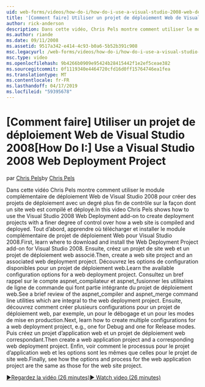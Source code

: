 ```yaml
---
uid: web-forms/videos/how-do-i/how-do-i-use-a-visual-studio-2008-web-deployment-project
title: '[Comment faire] Utiliser un projet de déploiement Web de Visual Studio 2008 | Microsoft Docs'
author: rick-anderson
description: Dans cette vidéo, Chris Pels montre comment utiliser le module complémentaire de déploiement Web de Visual Studio 2008 pour créer des projets de déploiement avec un degré plus fin de contrôle sur la façon...
ms.author: riande
ms.date: 09/11/2008
ms.assetid: 9517a342-e414-4c93-b0a6-5b52b391c908
msc.legacyurl: /web-forms/videos/how-do-i/how-do-i-use-a-visual-studio-2008-web-deployment-project
msc.type: video
ms.openlocfilehash: 9b4266b0909e95424b28415442f1e2ef5ceae382
ms.sourcegitcommit: 0f1119340e4464720cfd16d0ff15764746ea1fea
ms.translationtype: MT
ms.contentlocale: fr-FR
ms.lasthandoff: 04/17/2019
ms.locfileid: "59395678"
---
```

# <a name="how-do-i-use-a-visual-studio-2008-web-deployment-project"></a><span data-ttu-id="b4c53-103">[Comment faire] Utiliser un projet de déploiement Web de Visual Studio 2008</span><span class="sxs-lookup"><span data-stu-id="b4c53-103">[How Do I:] Use a Visual Studio 2008 Web Deployment Project</span></span>

<span data-ttu-id="b4c53-104">par [Chris Pels](https://twitter.com/chrispels)</span><span class="sxs-lookup"><span data-stu-id="b4c53-104">by [Chris Pels](https://twitter.com/chrispels)</span></span>

<span data-ttu-id="b4c53-105">Dans cette vidéo Chris Pels montre comment utiliser le module complémentaire de déploiement Web de Visual Studio 2008 pour créer des projets de déploiement avec un degré plus fin de contrôle sur la façon dont un site web est compilé et déployé.</span><span class="sxs-lookup"><span data-stu-id="b4c53-105">In this video Chris Pels shows how to use the Visual Studio 2008 Web Deployment add-on to create deployment projects with a finer degree of control over how a web site is compiled and deployed.</span></span> <span data-ttu-id="b4c53-106">Tout d’abord, apprendre où télécharger et installer le module complémentaire de projet de déploiement Web pour Visual Studio 2008.</span><span class="sxs-lookup"><span data-stu-id="b4c53-106">First, learn where to download and install the Web Deployment Project add-on for Visual Studio 2008.</span></span> <span data-ttu-id="b4c53-107">Ensuite, créez un projet de site web et un projet de déploiement web associé.</span><span class="sxs-lookup"><span data-stu-id="b4c53-107">Then, create a web site project and an associated web deployment project.</span></span> <span data-ttu-id="b4c53-108">Découvrez les options de configuration disponibles pour un projet de déploiement web.</span><span class="sxs-lookup"><span data-stu-id="b4c53-108">Learn the available configuration options for a web deployment project.</span></span> <span data-ttu-id="b4c53-109">Consultez un bref rappel sur le compte aspnet\_compilateur et aspnet\_fusionner les utilitaires de ligne de commande qui font partie intégrante du projet de déploiement web.</span><span class="sxs-lookup"><span data-stu-id="b4c53-109">See a brief review of the aspnet\_compiler and aspnet\_merge command line utilities which are integral to the web deployment project.</span></span> <span data-ttu-id="b4c53-110">Ensuite, découvrez comment créer plusieurs configurations pour un projet de déploiement web, par exemple, un pour le débogage et un pour les modes de mise en production.</span><span class="sxs-lookup"><span data-stu-id="b4c53-110">Next, learn how to create multiple configurations for a web deployment project, e.g., one for Debug and one for Release modes.</span></span> <span data-ttu-id="b4c53-111">Puis créez un projet d’application web et un projet de déploiement web correspondant.</span><span class="sxs-lookup"><span data-stu-id="b4c53-111">Then create a web application project and a corresponding web deployment project.</span></span> <span data-ttu-id="b4c53-112">Enfin, voir comment le processus pour le projet d’application web et les options sont les mêmes que celles pour le projet de site web.</span><span class="sxs-lookup"><span data-stu-id="b4c53-112">Finally, see how the options and process for the web application project are the same as those for the web site project.</span></span>

[<span data-ttu-id="b4c53-113">&#9654;Regardez la vidéo (26 minutes)</span><span class="sxs-lookup"><span data-stu-id="b4c53-113">&#9654; Watch video (26 minutes)</span></span>](https://channel9.msdn.com/Blogs/ASP-NET-Site-Videos/how-do-i-use-a-visual-studio-2008-web-deployment-project)
